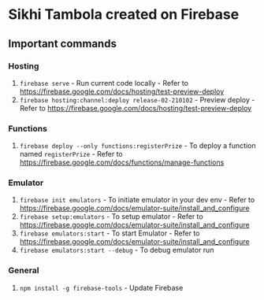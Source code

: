 # Sikhi Tambola created on Firebase

## Important commands

### Hosting

 1. `firebase serve` - Run current code locally - Refer to https://firebase.google.com/docs/hosting/test-preview-deploy
 1. `firebase hosting:channel:deploy release-02-210102` - Preview deploy - Refer to https://firebase.google.com/docs/hosting/test-preview-deploy

### Functions

 1. `firebase deploy --only functions:registerPrize` - To deploy a function named `registerPrize` - Refer to https://firebase.google.com/docs/functions/manage-functions

### Emulator

 1. `firebase init emulators` - To initiate emulator in your dev env - Refer to https://firebase.google.com/docs/emulator-suite/install_and_configure
 1. `firebase setup:emulators` - To setup emulator - Refer to https://firebase.google.com/docs/emulator-suite/install_and_configure
 1. `firebase emulators:start` - To start Emulator - Refer to https://firebase.google.com/docs/emulator-suite/install_and_configure
 1. `firebase emulators:start --debug` - To debug emulator run

### General

 1. `npm install -g firebase-tools` - Update Firebase
